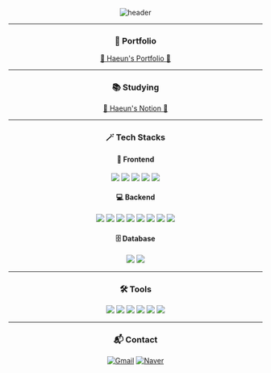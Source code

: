 <div align="center">
  
![header](https://capsule-render.vercel.app/api?type=waving&color=0:fcc5c5,100:d3e0ee&height=160&section=header&text=Hello!%20I'm%20Haeun🌼&fontSize=40&fontColor=4a4a4a&animation=twinkling)

---

### 📓 Portfolio
[📂 Haeun's Portfolio 📂](https://github.com/munihani/munihani/blob/main/HAEUN_Portfolio.pdf)

---

### 📚 Studying
[📘 Haeun's Notion 📘](https://quickest-humidity-ae2.notion.site/Studying-978bd91280474707b2aa2fe388b9d87e)

---

### 🪄 Tech Stacks

#### 🎨 Frontend
<img src="https://img.shields.io/badge/HTML5-E34F26?style=for-the-badge&logo=html5&logoColor=white"/>
<img src="https://img.shields.io/badge/CSS3-1572B6?style=for-the-badge&logo=css3&logoColor=white"/>
<img src="https://img.shields.io/badge/JavaScript-F7DF1E?style=for-the-badge&logo=javascript&logoColor=black"/>
<img src="https://img.shields.io/badge/jQuery-0769AD?style=for-the-badge&logo=jquery&logoColor=white"/>
<img src="https://img.shields.io/badge/Next.js-000000?style=for-the-badge&logo=nextdotjs&logoColor=white"/>

#### 💻 Backend
<img src="https://img.shields.io/badge/Java-007396?style=for-the-badge&logo=java&logoColor=white"/>
<img src="https://img.shields.io/badge/Spring-6DB33F?style=for-the-badge&logo=spring&logoColor=white"/>
<img src="https://img.shields.io/badge/SpringBoot-6DB33F?style=for-the-badge&logo=springboot&logoColor=white"/>
<img src="https://img.shields.io/badge/MyBatis-005B9F?style=for-the-badge&logo=data&logoColor=white"/>
<img src="https://img.shields.io/badge/RESTful API-6DB33F?style=for-the-badge&logo=apachespark&logoColor=white"/>
<img src="https://img.shields.io/badge/Tomcat-F8DC75?style=for-the-badge&logo=apachetomcat&logoColor=black"/>
<img src="https://img.shields.io/badge/Node.js-339933?style=for-the-badge&logo=nodedotjs&logoColor=white"/>
<img src="https://img.shields.io/badge/Python-3776AB?style=for-the-badge&logo=python&logoColor=white"/>

#### 🗄️ Database
<img src="https://img.shields.io/badge/MariaDB-003545?style=for-the-badge&logo=mariadb&logoColor=white"/>
<img src="https://img.shields.io/badge/Oracle-F80000?style=for-the-badge&logo=oracle&logoColor=white"/>

---

### 🛠️ Tools

<img src="https://img.shields.io/badge/VSCode-007ACC?style=for-the-badge&logo=visualstudiocode&logoColor=white"/>
<img src="https://img.shields.io/badge/Git-F05032?style=for-the-badge&logo=git&logoColor=white"/>
<img src="https://img.shields.io/badge/GitHub-181717?style=for-the-badge&logo=github&logoColor=white"/>
<img src="https://img.shields.io/badge/Notion-000000?style=for-the-badge&logo=notion&logoColor=white"/>
<img src="https://img.shields.io/badge/Slack-4A154B?style=for-the-badge&logo=slack&logoColor=white"/>
<img src="https://img.shields.io/badge/Discord-5865F2?style=for-the-badge&logo=discord&logoColor=white"/>

---

### 📬 Contact

[![Gmail](https://img.shields.io/badge/Gmail-EA4335?style=for-the-badge&logo=gmail&logoColor=white)](mailto:ansgkdms7@gmail.com)
[![Naver](https://img.shields.io/badge/Naver-03C75A?style=for-the-badge&logo=naver&logoColor=white)](mailto:ansgkdms7@naver.com)

</div>
